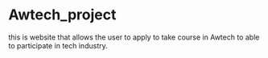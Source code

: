 # Awtech_project
this is website that allows the user to apply to take course in Awtech to able to participate in tech industry.
